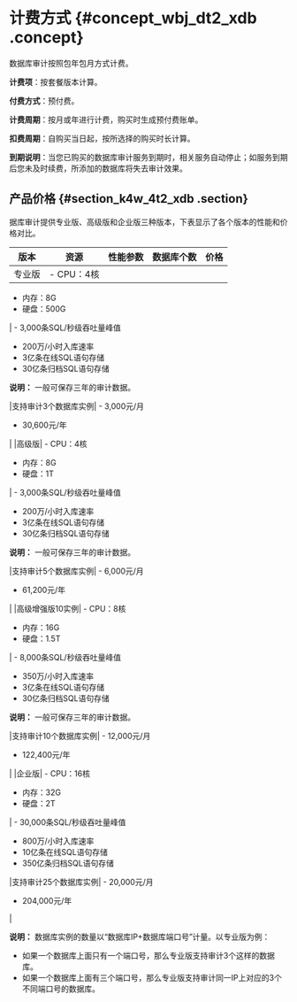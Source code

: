 # 计费方式 {#concept_wbj_dt2_xdb .concept}

数据库审计按照包年包月方式计费。

**计费项**：按套餐版本计算。

**付费方式**：预付费。

**计费周期**：按月或年进行计费，购买时生成预付费账单。

**扣费周期**：自购买当日起，按所选择的购买时长计算。

**到期说明**：当您已购买的数据库审计服务到期时，相关服务自动停止；如服务到期后您未及时续费，所添加的数据库将失去审计效果。

## 产品价格 {#section_k4w_4t2_xdb .section}

据库审计提供专业版、高级版和企业版三种版本，下表显示了各个版本的性能和价格对比。

|版本|资源|性能参数|数据库个数|价格|
|--|--|----|-----|--|
|专业版| -   CPU：4核
-   内存：8G
-   硬盘：500G

 | -   3,000条SQL/秒级吞吐量峰值
-   200万/小时入库速率
-   3亿条在线SQL语句存储
-   30亿条归档SQL语句存储

 **说明：** 一般可保存三年的审计数据。

 |支持审计3个数据库实例| -   3,000元/月
-   30,600元/年

 |
|高级版| -   CPU：4核
-   内存：8G
-   硬盘：1T

 | -   3,000条SQL/秒级吞吐量峰值
-   200万/小时入库速率
-   3亿条在线SQL语句存储
-   30亿条归档SQL语句存储

 **说明：** 一般可保存三年的审计数据。

 |支持审计5个数据库实例| -   6,000元/月
-   61,200元/年

 |
|高级增强版10实例| -   CPU：8核
-   内存：16G
-   硬盘：1.5T

 | -   8,000条SQL/秒级吞吐量峰值
-   350万/小时入库速率
-   3亿条在线SQL语句存储
-   30亿条归档SQL语句存储

 **说明：** 一般可保存三年的审计数据。

 |支持审计10个数据库实例| -   12,000元/月
-   122,400元/年

 |
|企业版| -   CPU：16核
-   内存：32G
-   硬盘：2T

 | -   30,000条SQL/秒级吞吐量峰值
-   800万/小时入库速率
-   10亿条在线SQL语句存储
-   350亿条归档SQL语句存储

 |支持审计25个数据库实例| -   20,000元/月
-   204,000元/年

 |

**说明：** 数据库实例的数量以“数据库IP+数据库端口号”计量。以专业版为例：

-   如果一个数据库上面只有一个端口号，那么专业版支持审计3个这样的数据库。
-   如果一个数据库上面有三个端口号，那么专业版支持审计同一IP上对应的3个不同端口号的数据库。

